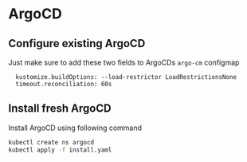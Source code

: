 # ArgoCD 

## Configure existing ArgoCD

Just make sure to add these two fields to ArgoCDs `argo-cm` configmap
```
  kustomize.buildOptions: --load-restrictor LoadRestrictionsNone
  timeout.reconciliation: 60s

```

## Install fresh ArgoCD

Install ArgoCD using following command 
```bash 
kubectl create ns argocd
kubectl apply -f install.yaml
```


